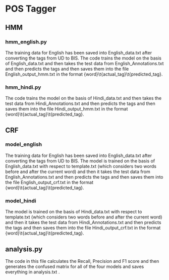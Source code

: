 # POS Tagger

## HMM

### hmm_english.py

The training data for English has been saved into English_data.txt after converting the tags from UD to BIS. The code trains the model on the basis of English_data.txt and then takes the test data from English_Annotations.txt and then predicts the tags and then saves them into the file English_output_hmm.txt in the format {word}\t{actual_tag}\t{predicted_tag}.

### hmm_hindi.py

The code trains the model on the basis of Hindi_data.txt and then takes the test data from Hindi_Annotations.txt and then predicts the tags and then saves them into the file Hindi_output_hmm.txt in the format {word}\t{actual_tag}\t{predicted_tag}.

## CRF

### model_english

The training data for English has been saved into English_data.txt after converting the tags from UD to BIS. The model is trained on the basis of English_data.txt  with respect to template.txt (which considers two words before and after the current word) and then it takes the test data from English_Annotations.txt and then predicts the tags and then saves them into the file English_output_crf.txt in the format {word}\t{actual_tag}\t{predicted_tag}.

### model_hindi

The model is trained on the basis of Hindi_data.txt  with respect to template.txt (which considers two words before and after the current word) and then it takes the test data from Hindi_Annotations.txt and then predicts the tags and then saves them into the file Hindi_output_crf.txt in the format {word}\t{actual_tag}\t{predicted_tag}.

## analysis.py

The code in this file calculates the Recall, Precision and F1 score and then generates the confused matrix for all of the four models and saves everything in analysis.txt .
